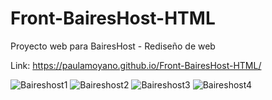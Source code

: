 # Front-BairesHost-HTML
Proyecto web para BairesHost - Rediseño de web

Link: https://paulamoyano.github.io/Front-BairesHost-HTML/


![Baireshost1](https://user-images.githubusercontent.com/72522699/150704197-424ee744-1ad3-4ce6-a336-ddcf0bf23ae9.jpg)
![Baireshost2](https://user-images.githubusercontent.com/72522699/150704200-ced3be18-2a5a-49e2-92bc-233259f6c855.jpg)
![Baireshost3](https://user-images.githubusercontent.com/72522699/150704201-a90be174-13b4-4c5a-b3a2-ad69b4418317.jpg)
![Baireshost4](https://user-images.githubusercontent.com/72522699/150704204-248b34bd-272d-4787-8f64-dc2873452f0c.jpg)

